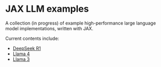 # JAX LLM examples

A collection (in progress) of example high-performance large language model
implementations, written with JAX.

Current contents include:

* [DeepSeek R1](deepseek_r1_jax/)
* [Llama 4](llama4/)
* [Llama 3](llama3/)
